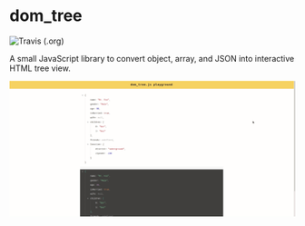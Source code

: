 # dom_tree
![Travis (.org)](https://img.shields.io/travis/m-sureshraj/dom_tree)

A small JavaScript library to convert object, array, and JSON into interactive HTML tree view.

![dom-tree in action](https://github.com/m-sureshraj/dom-tree/blob/master/media/dom_tree.gif)
